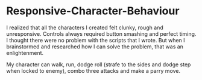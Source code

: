 # Responsive-Character-Behaviour
  I realized that all the characters I created felt clunky, rough and unresponsive. Controls always required button smashing and perfect timing.
I thought there were no problem with the scripts that I wrote. But when I brainstormed and researched how I can solve the problem, that was an enlightenment.

  My character can walk, run, dodge roll (strafe to the sides and dodge step when locked to enemy), combo three attacks and make a parry move.
